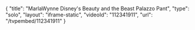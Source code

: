 {
    "title": "MarlaWynne Disney's Beauty and the Beast Palazzo Pant",
    "type": "solo",
    "layout": "iframe-static",
    "videoId": "112341911",
    "url": "\/tvpembed\/112341911"
}